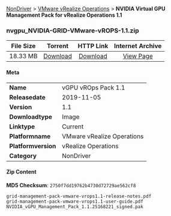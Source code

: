 
[NonDriver](/README.md)  >  [VMware vRealize Operations](/index/NonDriver/VMware_vRealize_Operations.md)  >  **NVIDIA Virtual GPU Management Pack for vRealize Operations 1.1**


### nvgpu_NVIDIA-GRID-VMware-vROPS-1.1.zip

| **File Size** | **Torrent**  | **HTTP Link** | **Internet Archive** |
|:-------------:|:------------:|:-------------:|:--------------------:|
| 18.33 MB |  [Download](https://archive.org/download/nvgpu_NVIDIA-GRID-VMware-vROPS-1.1.zip/nvgpu_NVIDIA-GRID-VMware-vROPS-1.1.zip_archive.torrent)       | [Download](https://archive.org/compress/nvgpu_NVIDIA-GRID-VMware-vROPS-1.1.zip) | [View Page](https://archive.org/details/nvgpu_NVIDIA-GRID-VMware-vROPS-1.1.zip)       |

#### Meta

<table>
<tr><td><strong>Name</strong></td><td>vGPU vROps Pack 1.1</td></tr>
<tr><td><strong>Releasedate</strong></td><td>2019-11-05</td></tr>
<tr><td><strong>Version</strong></td><td>1.1</td></tr>
<tr><td><strong>Downloadtype</strong></td><td>Image</td></tr>
<tr><td><strong>Linktype</strong></td><td>Current</td></tr>
<tr><td><strong>Platformname</strong></td><td>VMware vRealize Operations</td></tr>
<tr><td><strong>Platformversion</strong></td><td>vRealize Operations</td></tr>
<tr><td><strong>Category</strong></td><td>NonDriver</td></tr>
</table>

#### Zip Content

**MD5 Checksum**: `2750f7dd19762b4730d72729ae562cf8`

```text
grid-management-pack-vmware-vrops1.1-release-notes.pdf
grid-management-pack-vmware-vrops1.1-user-guide.pdf
NVIDIA_vGPU_Management_Pack_1.1.25168221_signed.pak
```